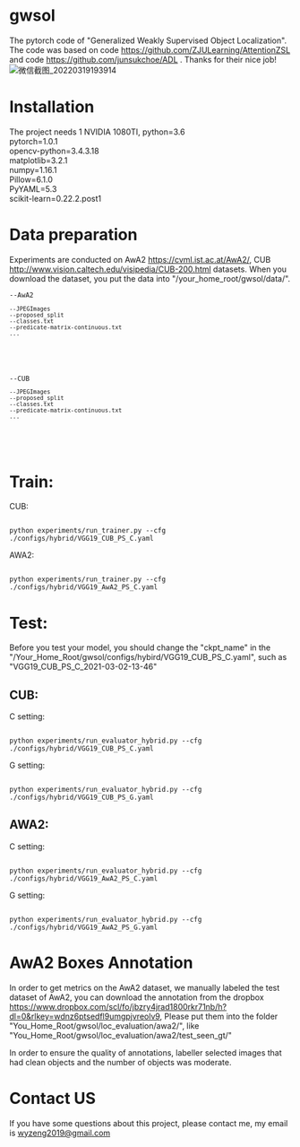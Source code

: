 # gwsol
The pytorch code of "Generalized Weakly Supervised Object Localization". The code was based on code <https://github.com/ZJULearning/AttentionZSL> and code <https://github.com/junsukchoe/ADL> . Thanks for their nice job!
![微信截图_20220319193914](https://user-images.githubusercontent.com/83970726/159119629-38f7888a-c269-4209-bc32-e2aba5d85dca.png)

# Installation
The project needs 1 NVIDIA 1080TI, python=3.6  
pytorch=1.0.1  
opencv-python=3.4.3.18  
matplotlib=3.2.1  
numpy=1.16.1  
Pillow=6.1.0  
PyYAML=5.3  
scikit-learn=0.22.2.post1  

# Data preparation

Experiments are conducted on AwA2 <https://cvml.ist.ac.at/AwA2/>, CUB <http://www.vision.caltech.edu/visipedia/CUB-200.html> datasets.
When you download the dataset, you put the data into "/your_home_root/gwsol/data/".  
<pre><code>--AwA2  
<pre><code>--JPEGImages  
--proposed_split  
--classes.txt  
--predicate-matrix-continuous.txt  
...  
</code></pre>
</code></pre>
<pre><code>--CUB  
<pre><code>--JPEGImages  
--proposed_split  
--classes.txt  
--predicate-matrix-continuous.txt  
...  
</code></pre>
</code></pre>
# Train:

CUB:  
<pre><code>
python experiments/run_trainer.py --cfg ./configs/hybrid/VGG19_CUB_PS_C.yaml
</code></pre>
AWA2:  
<pre><code>
python experiments/run_trainer.py --cfg ./configs/hybrid/VGG19_AwA2_PS_C.yaml
</code></pre>

# Test:
Before you test your model, you should change the "ckpt_name" in the "/Your_Home_Root/gwsol/configs/hybird/VGG19_CUB_PS_C.yaml", such as "VGG19_CUB_PS_C_2021-03-02-13-46"  

## CUB:   
C setting:  
<pre><code>
python experiments/run_evaluator_hybrid.py --cfg ./configs/hybrid/VGG19_CUB_PS_C.yaml    
</code></pre>

G setting:  
<pre><code>
python experiments/run_evaluator_hybrid.py --cfg ./configs/hybrid/VGG19_CUB_PS_G.yaml   
</code></pre>

## AWA2:   
C setting:  
<pre><code>
python experiments/run_evaluator_hybrid.py --cfg ./configs/hybrid/VGG19_AwA2_PS_C.yaml   
</code></pre>

G setting:  
<pre><code>
python experiments/run_evaluator_hybrid.py --cfg ./configs/hybrid/VGG19_AwA2_PS_G.yaml   
</code></pre>


#  AwA2 Boxes Annotation 
In order to get metrics on the AwA2 dataset, we manually labeled the test dataset of AwA2, you can download the annotation from the dropbox <https://www.dropbox.com/scl/fo/jbzry4jrad1800rkr71nb/h?dl=0&rlkey=wdnz6ptsedfl9umgpjvreolv9>, Please put them into the folder "You_Home_Root/gwsol/loc_evaluation/awa2/", like "You_Home_Root/gwsol/loc_evaluation/awa2/test_seen_gt/"

In order to ensure the quality of annotations, labeller selected images that had clean objects and the number of objects was moderate.
# Contact US  
If you have some questions about this project, please contact me, my email is wyzeng2019@gmail.com

